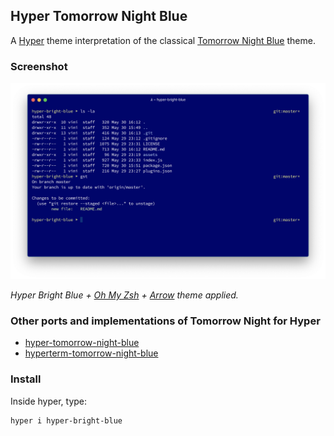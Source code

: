 ## Hyper Tomorrow Night Blue

A [Hyper](https://hyper.is/) theme interpretation of the classical [Tomorrow Night Blue](https://github.com/chriskempson/tomorrow-theme) theme.

### Screenshot
<img src="/assets/screenshot-1.png" alt="A screenshot of the theme" />

_Hyper Bright Blue + [Oh My Zsh](https://ohmyz.sh/) + [Arrow](https://github.com/ohmyzsh/ohmyzsh/wiki/Themes#arrow) theme applied._

### Other ports and implementations of Tomorrow Night for Hyper

- [hyper-tomorrow-night-blue](https://www.npmjs.com/package/hyper-tomorrow-night-blue)
- [hyperterm-tomorrow-night-blue](https://github.com/ngs/hyperterm-tomorrow-night-blue#readme)

### Install

Inside hyper, type:

```bash
hyper i hyper-bright-blue
```
